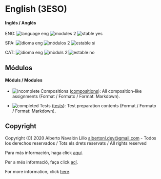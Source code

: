 # English (3ESO)

#### Inglés / Anglès

ENG: ![language eng](https://img.shields.io/badge/language-eng-orange.svg) ![modules 2](https://img.shields.io/badge/modules-2-brightgreen.svg) ![stable yes](https://img.shields.io/badge/stable-no-brightgreen.svg)

SPA: ![idioma eng](https://img.shields.io/badge/idioma-eng-orange.svg) ![módulos 2](https://img.shields.io/badge/m%C3%B3dulos-2-brightgreen.svg) ![estable sí](https://img.shields.io/badge/estable-s%C3%AD-brightgreen.svg)

CAT: ![idioma eng](https://img.shields.io/badge/idioma-eng-orange.svg) ![mòduls 2](https://img.shields.io/badge/m%C3%B2duls-2-brightgreen.svg) ![estable no](https://img.shields.io/badge/estable-s%C3%AD-brightgreen.svg)

## Módulos

#### Mòduls / Modules

- ![incomplete](https://img.shields.io/badge/incomplete-red.svg) Compositions ([compositions](https://github.com/albertonl/ies/tree/master/3ESO/ENG/compositions/)): All composition-like assignments (Format / Formato / Format: Markdown).

- ![completed](https://img.shields.io/badge/complete-brightgreen.svg) Tests ([tests](https://github.com/albertonl/ies/tree/master/3ESO/ENG/tests/)): Test preparation contents (Format / Formato / Format: Markdown).

## Copyright

Copyright (C) 2020 Alberto Navalón Lillo <albertonl.dev@gmail.com> - Todos los derechos reservados / Tots els drets reservats / All rights reserved

Para más información, haga click [aquí](https://github.com/albertonl/ies/blob/master/COPYRIGHT-spa).

Per a més informació, faça click [ací](https://github.com/albertonl/ies/blob/master/COPYRIGHT-cat).

For more information, click [here](https://github.com/albertonl/ies/blob/master/COPYRIGHT).
